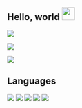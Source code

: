 ## Hello, world <img src="https://user-images.githubusercontent.com/48355572/205912228-52b28bd4-910b-4447-934f-be8b19a3aec5.gif" width="30px" height="30px">

![](https://github-readme-stats.vercel.app/api?username=stodja&show_icons=true&hide_border=false&line_height=20&title_color=f69673&icon_color=1b93c9&show_owner=true)

![](https://komarev.com/ghpvc/?username=stodja)

![](https://user-images.githubusercontent.com/48355572/209539106-8e1cbfc6-2f3d-4afd-b96a-890d967dd9ab.png)

## Languages
![](https://img.shields.io/badge/JavaScript-F7DF1E?style=flat&logo=javascript&logoColor=black) ![](https://img.shields.io/badge/-Python-14354c?style=flat&logo=Python&logoColor=white) ![](https://img.shields.io/badge/-Java-ed8b00?style=flat&logo=openjdk) ![](https://img.shields.io/badge/HTML5-E34F26?style=flat&logo=html5&logoColor=white) ![](https://img.shields.io/badge/-CSS-1e1e1e?style=flat&logo=CsS3)

